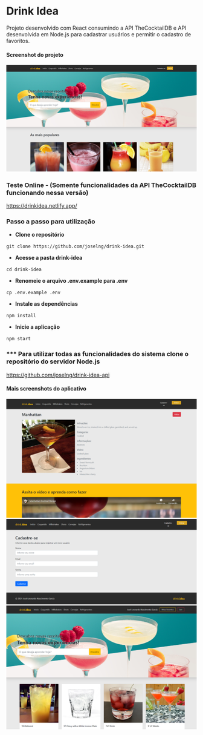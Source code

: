 # Drink Idea

Projeto desenvolvido com React consumindo a API TheCocktailDB e API desenvolvida em Node.js para cadastrar usuários e permitir o cadastro de favoritos.

#### Screenshot do projeto
<img alt="screenshot" src="https://github.com/joselng/drink-idea/blob/main/src/assets/screenshot_1.png">

### Teste Online - (Somente funcionalidades da API TheCocktailDB funcionando nessa versão)

https://drinkidea.netlify.app/


### Passo a passo para utilização

-  **Clone o repositório**
```
git clone https://github.com/joselng/drink-idea.git
```

-  **Acesse a pasta drink-idea**
```
cd drink-idea
```

-  **Renomeie o arquivo .env.example para .env**
```
cp .env.example .env
```

-  **Instale as dependências**
```
npm install
```

-  **Inicie a aplicação**
```
npm start
```

### *** Para utilizar todas as funcionalidades do sistema clone o repositório do servidor Node.js

https://github.com/joselng/drink-idea-api


#### Mais screenshots do aplicativo
<img alt="screenshot" src="https://github.com/joselng/drink-idea/blob/main/src/assets/screenshot_2.png">

<img alt="screenshot" src="https://github.com/joselng/drink-idea/blob/main/src/assets/screenshot_3.png">

<img alt="screenshot" src="https://github.com/joselng/drink-idea/blob/main/src/assets/screenshot_4.png">
